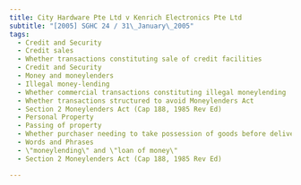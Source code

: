 ```yaml
---
title: City Hardware Pte Ltd v Kenrich Electronics Pte Ltd 
subtitle: "[2005] SGHC 24 / 31\_January\_2005"
tags:
  - Credit and Security
  - Credit sales
  - Whether transactions constituting sale of credit facilities
  - Credit and Security
  - Money and moneylenders
  - Illegal money-lending
  - Whether commercial transactions constituting illegal moneylending
  - Whether transactions structured to avoid Moneylenders Act
  - Section 2 Moneylenders Act (Cap 188, 1985 Rev Ed)
  - Personal Property
  - Passing of property
  - Whether purchaser needing to take possession of goods before delivery can be considered complete
  - Words and Phrases
  - \"moneylending\" and \"loan of money\"
  - Section 2 Moneylenders Act (Cap 188, 1985 Rev Ed)

---
```



